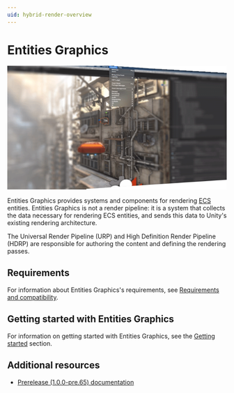 ```yaml
---
uid: hybrid-render-overview
---
```

# Entities Graphics

![](images/HybridRendererSplash.png)

Entities Graphics provides systems and components for rendering [ECS](https://docs.unity3d.com/Packages/com.unity.entities@latest) entities. Entities Graphics is not a render pipeline: it is a system that collects the data necessary for rendering ECS entities, and sends this data to Unity's existing rendering architecture.

The Universal Render Pipeline (URP) and High Definition Render Pipeline (HDRP) are responsible for authoring the content and defining the rendering passes.

## Requirements

For information about Entities Graphics's requirements, see [Requirements and compatibility](requirements-and-compatibility.md).

## Getting started with Entities Graphics

For information on getting started with Entities Graphics, see the [Getting started](getting-started.md) section.

## Additional resources

* [Prerelease (1.0.0-pre.65) documentation](pre-release.md)
